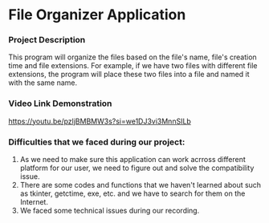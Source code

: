 # File Organizer Application

### Project Description
This program will organize the files based on the file's name, file's creation time and file extensions.
For example, if we have two files with different file extensions, the program will place these two files into a file and named it with the same name.

### Video Link Demonstration
https://youtu.be/pzljBMBMW3s?si=we1DJ3vi3MnnSILb

### Difficulties that we faced during our project:
1. As we need to make sure this application can work acrross different platform for our user, we need to figure out and solve the compatibility issue.
2. There are some codes and functions that we haven't learned about such as tkinter, getctime, exe, etc. and we have to search for them on the Internet.
3. We faced some technical issues during our recording.
